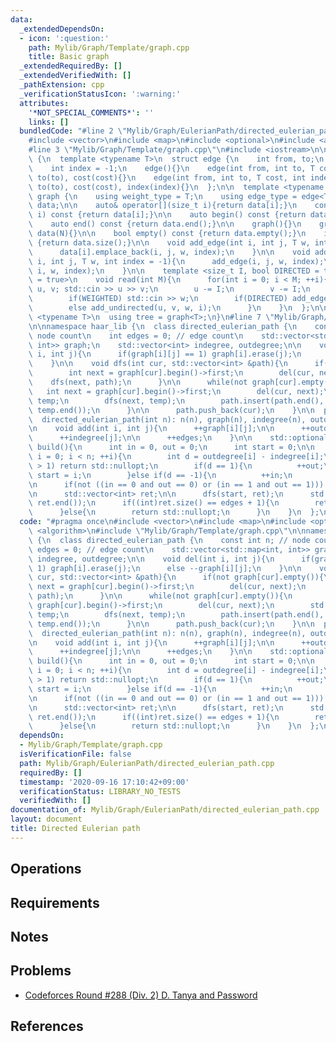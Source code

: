 ```yaml
---
data:
  _extendedDependsOn:
  - icon: ':question:'
    path: Mylib/Graph/Template/graph.cpp
    title: Basic graph
  _extendedRequiredBy: []
  _extendedVerifiedWith: []
  _pathExtension: cpp
  _verificationStatusIcon: ':warning:'
  attributes:
    '*NOT_SPECIAL_COMMENTS*': ''
    links: []
  bundledCode: "#line 2 \"Mylib/Graph/EulerianPath/directed_eulerian_path.cpp\"\n\
    #include <vector>\n#include <map>\n#include <optional>\n#include <algorithm>\n\
    #line 3 \"Mylib/Graph/Template/graph.cpp\"\n#include <iostream>\n\nnamespace haar_lib\
    \ {\n  template <typename T>\n  struct edge {\n    int from, to;\n    T cost;\n\
    \    int index = -1;\n    edge(){}\n    edge(int from, int to, T cost): from(from),\
    \ to(to), cost(cost){}\n    edge(int from, int to, T cost, int index): from(from),\
    \ to(to), cost(cost), index(index){}\n  };\n\n  template <typename T>\n  struct\
    \ graph {\n    using weight_type = T;\n    using edge_type = edge<T>;\n\n    std::vector<std::vector<edge<T>>>\
    \ data;\n\n    auto& operator[](size_t i){return data[i];}\n    const auto& operator[](size_t\
    \ i) const {return data[i];}\n\n    auto begin() const {return data.begin();}\n\
    \    auto end() const {return data.end();}\n\n    graph(){}\n    graph(int N):\
    \ data(N){}\n\n    bool empty() const {return data.empty();}\n    int size() const\
    \ {return data.size();}\n\n    void add_edge(int i, int j, T w, int index = -1){\n\
    \      data[i].emplace_back(i, j, w, index);\n    }\n\n    void add_undirected(int\
    \ i, int j, T w, int index = -1){\n      add_edge(i, j, w, index);\n      add_edge(j,\
    \ i, w, index);\n    }\n\n    template <size_t I, bool DIRECTED = true, bool WEIGHTED\
    \ = true>\n    void read(int M){\n      for(int i = 0; i < M; ++i){\n        int\
    \ u, v; std::cin >> u >> v;\n        u -= I;\n        v -= I;\n        T w = 1;\n\
    \        if(WEIGHTED) std::cin >> w;\n        if(DIRECTED) add_edge(u, v, w, i);\n\
    \        else add_undirected(u, v, w, i);\n      }\n    }\n  };\n\n  template\
    \ <typename T>\n  using tree = graph<T>;\n}\n#line 7 \"Mylib/Graph/EulerianPath/directed_eulerian_path.cpp\"\
    \n\nnamespace haar_lib {\n  class directed_eulerian_path {\n    const int n; //\
    \ node count\n    int edges = 0; // edge count\n    std::vector<std::map<int,\
    \ int>> graph;\n    std::vector<int> indegree, outdegree;\n\n    void del(int\
    \ i, int j){\n      if(graph[i][j] == 1) graph[i].erase(j);\n      else --graph[i][j];\n\
    \    }\n\n    void dfs(int cur, std::vector<int> &path){\n      if(not graph[cur].empty()){\n\
    \        int next = graph[cur].begin()->first;\n        del(cur, next);\n    \
    \    dfs(next, path);\n      }\n\n      while(not graph[cur].empty()){\n     \
    \   int next = graph[cur].begin()->first;\n        del(cur, next);\n        std::vector<int>\
    \ temp;\n        dfs(next, temp);\n        path.insert(path.end(), temp.begin(),\
    \ temp.end());\n      }\n\n      path.push_back(cur);\n    }\n\n  public:\n  \
    \  directed_eulerian_path(int n): n(n), graph(n), indegree(n), outdegree(n){}\n\
    \n    void add(int i, int j){\n      ++graph[i][j];\n\n      ++outdegree[i];\n\
    \      ++indegree[j];\n\n      ++edges;\n    }\n\n    std::optional<std::vector<int>>\
    \ build(){\n      int in = 0, out = 0;\n      int start = 0;\n\n      for(int\
    \ i = 0; i < n; ++i){\n        int d = outdegree[i] - indegree[i];\n        if(std::abs(d)\
    \ > 1) return std::nullopt;\n        if(d == 1){\n          ++out;\n         \
    \ start = i;\n        }else if(d == -1){\n          ++in;\n        }\n      }\n\
    \n      if(not ((in == 0 and out == 0) or (in == 1 and out == 1))) return std::nullopt;\n\
    \n      std::vector<int> ret;\n\n      dfs(start, ret);\n      std::reverse(ret.begin(),\
    \ ret.end());\n      if((int)ret.size() == edges + 1){\n        return {ret};\n\
    \      }else{\n        return std::nullopt;\n      }\n    }\n  };\n}\n"
  code: "#pragma once\n#include <vector>\n#include <map>\n#include <optional>\n#include\
    \ <algorithm>\n#include \"Mylib/Graph/Template/graph.cpp\"\n\nnamespace haar_lib\
    \ {\n  class directed_eulerian_path {\n    const int n; // node count\n    int\
    \ edges = 0; // edge count\n    std::vector<std::map<int, int>> graph;\n    std::vector<int>\
    \ indegree, outdegree;\n\n    void del(int i, int j){\n      if(graph[i][j] ==\
    \ 1) graph[i].erase(j);\n      else --graph[i][j];\n    }\n\n    void dfs(int\
    \ cur, std::vector<int> &path){\n      if(not graph[cur].empty()){\n        int\
    \ next = graph[cur].begin()->first;\n        del(cur, next);\n        dfs(next,\
    \ path);\n      }\n\n      while(not graph[cur].empty()){\n        int next =\
    \ graph[cur].begin()->first;\n        del(cur, next);\n        std::vector<int>\
    \ temp;\n        dfs(next, temp);\n        path.insert(path.end(), temp.begin(),\
    \ temp.end());\n      }\n\n      path.push_back(cur);\n    }\n\n  public:\n  \
    \  directed_eulerian_path(int n): n(n), graph(n), indegree(n), outdegree(n){}\n\
    \n    void add(int i, int j){\n      ++graph[i][j];\n\n      ++outdegree[i];\n\
    \      ++indegree[j];\n\n      ++edges;\n    }\n\n    std::optional<std::vector<int>>\
    \ build(){\n      int in = 0, out = 0;\n      int start = 0;\n\n      for(int\
    \ i = 0; i < n; ++i){\n        int d = outdegree[i] - indegree[i];\n        if(std::abs(d)\
    \ > 1) return std::nullopt;\n        if(d == 1){\n          ++out;\n         \
    \ start = i;\n        }else if(d == -1){\n          ++in;\n        }\n      }\n\
    \n      if(not ((in == 0 and out == 0) or (in == 1 and out == 1))) return std::nullopt;\n\
    \n      std::vector<int> ret;\n\n      dfs(start, ret);\n      std::reverse(ret.begin(),\
    \ ret.end());\n      if((int)ret.size() == edges + 1){\n        return {ret};\n\
    \      }else{\n        return std::nullopt;\n      }\n    }\n  };\n}\n"
  dependsOn:
  - Mylib/Graph/Template/graph.cpp
  isVerificationFile: false
  path: Mylib/Graph/EulerianPath/directed_eulerian_path.cpp
  requiredBy: []
  timestamp: '2020-09-16 17:10:42+09:00'
  verificationStatus: LIBRARY_NO_TESTS
  verifiedWith: []
documentation_of: Mylib/Graph/EulerianPath/directed_eulerian_path.cpp
layout: document
title: Directed Eulerian path
---
```


## Operations

## Requirements

## Notes

## Problems

- [Codeforces Round #288 (Div. 2) D. Tanya and Password](https://codeforces.com/contest/508/problem/D)

## References

